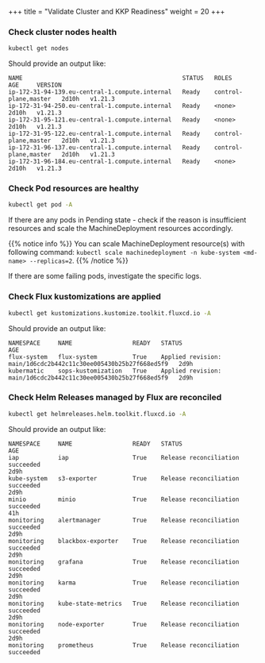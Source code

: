 +++
title = "Validate Cluster and KKP Readiness"
weight = 20
+++

### Check cluster nodes health
```bash
kubectl get nodes
```
Should provide an output like:
```text
NAME                                             STATUS   ROLES                  AGE     VERSION
ip-172-31-94-139.eu-central-1.compute.internal   Ready    control-plane,master   2d10h   v1.21.3
ip-172-31-94-250.eu-central-1.compute.internal   Ready    <none>                 2d10h   v1.21.3
ip-172-31-95-121.eu-central-1.compute.internal   Ready    <none>                 2d10h   v1.21.3
ip-172-31-95-122.eu-central-1.compute.internal   Ready    control-plane,master   2d10h   v1.21.3
ip-172-31-96-137.eu-central-1.compute.internal   Ready    control-plane,master   2d10h   v1.21.3
ip-172-31-96-184.eu-central-1.compute.internal   Ready    <none>                 2d10h   v1.21.3
```

### Check Pod resources are healthy
```bash
kubectl get pod -A
```

If there are any pods in Pending state - check if the reason is insufficient resources and scale the MachineDeployment resources accordingly.

{{% notice info %}}
You can scale MachineDeployment resource(s) with following command: `kubectl scale machinedeployment -n kube-system <md-name> --replicas=2`.
{{% /notice %}}

If there are some failing pods, investigate the specific logs.

### Check Flux kustomizations are applied

```bash
kubectl get kustomizations.kustomize.toolkit.fluxcd.io -A
```
Should provide an output like:
```text
NAMESPACE     NAME                 READY   STATUS                                                            AGE
flux-system   flux-system          True    Applied revision: main/1d6cdc2b442c11c30ee005430b25b27f668ed5f9   2d9h
kubermatic    sops-kustomization   True    Applied revision: main/1d6cdc2b442c11c30ee005430b25b27f668ed5f9   2d9h
```

### Check Helm Releases managed by Flux are reconciled

```bash
kubectl get helmreleases.helm.toolkit.fluxcd.io -A
```
Should provide an output like:
```text
NAMESPACE     NAME                 READY   STATUS                                                                                                                                                               AGE
iap           iap                  True    Release reconciliation succeeded                                                                                                                                            2d9h
kube-system   s3-exporter          True    Release reconciliation succeeded                                                                                                                                     2d9h
minio         minio                True    Release reconciliation succeeded                                                                                                                                            41h
monitoring    alertmanager         True    Release reconciliation succeeded                                                                                                                                     2d9h
monitoring    blackbox-exporter    True    Release reconciliation succeeded                                                                                                                                     2d9h
monitoring    grafana              True    Release reconciliation succeeded                                                                                                                                     2d9h
monitoring    karma                True    Release reconciliation succeeded                                                                                                                                     2d9h
monitoring    kube-state-metrics   True    Release reconciliation succeeded                                                                                                                                     2d9h
monitoring    node-exporter        True    Release reconciliation succeeded                                                                                                                                     2d9h
monitoring    prometheus           True    Release reconciliation succeeded
```
